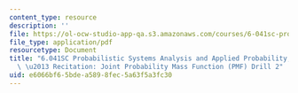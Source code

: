 ```yaml
---
content_type: resource
description: ''
file: https://ol-ocw-studio-app-qa.s3.amazonaws.com/courses/6-041sc-probabilistic-systems-analysis-and-applied-probability-fall-2013/e6066bf65bdea5898fec5a63f5a3fc30_MIT6_041SCF13_Joint_PMF_Drill2_300k.pdf
file_type: application/pdf
resourcetype: Document
title: "6.041SC Probabilistic Systems Analysis and Applied Probability, Fall 2013Transcript\
  \ \u2013 Recitation: Joint Probability Mass Function (PMF) Drill 2"
uid: e6066bf6-5bde-a589-8fec-5a63f5a3fc30
---
```

